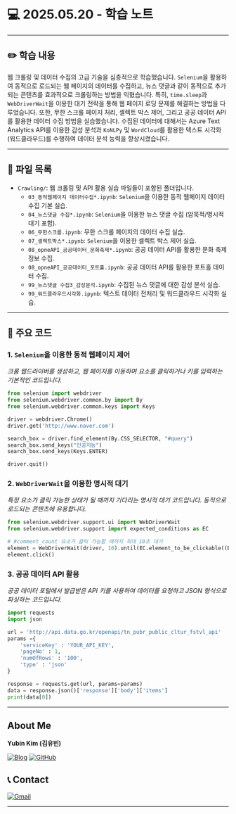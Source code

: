 # 💻 2025.05.20 - 학습 노트

---

## ✏️ 학습 내용

웹 크롤링 및 데이터 수집의 고급 기술을 심층적으로 학습했습니다. `Selenium`을 활용하여 동적으로 로드되는 웹 페이지의 데이터를 수집하고, 뉴스 댓글과 같이 동적으로 추가되는 콘텐츠를 효과적으로 크롤링하는 방법을 익혔습니다. 특히, `time.sleep`과 `WebDriverWait`을 이용한 대기 전략을 통해 웹 페이지 로딩 문제를 해결하는 방법을 다루었습니다. 또한, 무한 스크롤 페이지 처리, 셀렉트 박스 제어, 그리고 공공 데이터 API를 활용한 데이터 수집 방법을 실습했습니다. 수집된 데이터에 대해서는 Azure Text Analytics API를 이용한 감성 분석과 `KoNLPy` 및 `WordCloud`를 활용한 텍스트 시각화(워드클라우드)를 수행하여 데이터 분석 능력을 향상시켰습니다.

---

## 📁 파일 목록

- `Crawling/`: 웹 크롤링 및 API 활용 실습 파일들이 포함된 폴더입니다.
  - `03_동적웹페이지 데이터수집*.ipynb`: `Selenium`을 이용한 동적 웹페이지 데이터 수집 기본 실습.
  - `04_뉴스댓글 수집*.ipynb`: `Selenium`을 이용한 뉴스 댓글 수집 (암묵적/명시적 대기 포함).
  - `06_무한스크롤.ipynb`: 무한 스크롤 페이지의 데이터 수집 실습.
  - `07_셀렉트박스*.ipynb`: `Selenium`을 이용한 셀렉트 박스 제어 실습.
  - `08_opneAPI_공공데이터_문화축제*.ipynb`: 공공 데이터 API를 활용한 문화 축제 정보 수집.
  - `08_opneAPI_공공데이터_포트홀.ipynb`: 공공 데이터 API를 활용한 포트홀 데이터 수집.
  - `99_뉴스댓글 수집3_감성분석.ipynb`: 수집된 뉴스 댓글에 대한 감성 분석 실습.
  - `99_워드클라우드시각화.ipynb`: 텍스트 데이터 전처리 및 워드클라우드 시각화 실습.

---

## 📌 주요 코드

### 1. `Selenium`을 이용한 동적 웹페이지 제어
*크롬 웹드라이버를 생성하고, 웹 페이지를 이동하며 요소를 클릭하거나 키를 입력하는 기본적인 코드입니다.*
```python
from selenium import webdriver
from selenium.webdriver.common.by import By
from selenium.webdriver.common.keys import Keys

driver = webdriver.Chrome()
driver.get('http://www.naver.com')

search_box = driver.find_element(By.CSS_SELECTOR, "#query")
search_box.send_keys("인공지능")
search_box.send_keys(Keys.ENTER)

driver.quit()
```

### 2. `WebDriverWait`을 이용한 명시적 대기
*특정 요소가 클릭 가능한 상태가 될 때까지 기다리는 명시적 대기 코드입니다. 동적으로 로드되는 콘텐츠에 유용합니다.*
```python
from selenium.webdriver.support.ui import WebDriverWait
from selenium.webdriver.support import expected_conditions as EC

# #comment_count 요소가 클릭 가능할 때까지 최대 10초 대기
element = WebDriverWait(driver, 10).until(EC.element_to_be_clickable((By.CSS_SELECTOR, "#comment_count")))
element.click()
```

### 3. 공공 데이터 API 활용
*공공 데이터 포털에서 발급받은 API 키를 사용하여 데이터를 요청하고 JSON 형식으로 파싱하는 코드입니다.*
```python
import requests
import json

url = 'http://api.data.go.kr/openapi/tn_pubr_public_cltur_fstvl_api'
params ={
    'serviceKey' : 'YOUR_API_KEY',
    'pageNo' : 1,
    'numOfRows' : '100',
    'type' : 'json'
}

response = requests.get(url, params=params)
data = response.json()['response']['body']['items']
print(data[0])
```

---

## About Me

**Yubin Kim (김유빈)**

[![Blog](https://img.shields.io/badge/Blog-FF5722?style=for-the-badge&logo=blogger&logoColor=white)](https://cases.tistory.com/)
<a href="https://github.com/yubi0210"><img src="https://img.shields.io/badge/GitHub-181717?style=for-the-badge&logo=github&logoColor=white" alt="GitHub"/></a>

## 📞 Contact
[![Gmail](https://img.shields.io/badge/ubinn0210@gmail.com-D14836?style=for-the-badge&logo=gmail&logoColor=white)](ubinn0210@gmail.com)


---
